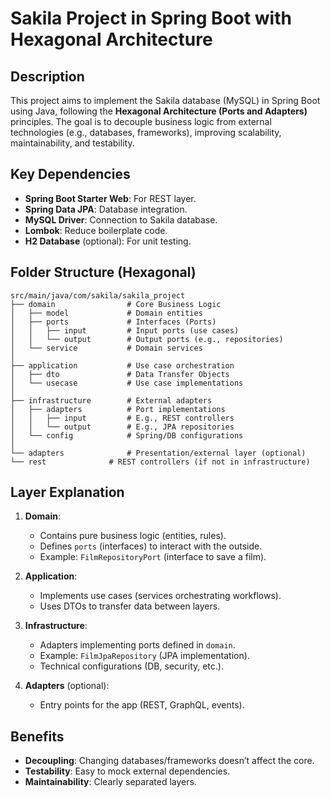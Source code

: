 # Sakila Project in Spring Boot with Hexagonal Architecture

## Description
This project aims to implement the Sakila database (MySQL) in Spring Boot using Java, following the **Hexagonal Architecture (Ports and Adapters)** principles. The goal is to decouple business logic from external technologies (e.g., databases, frameworks), improving scalability, maintainability, and testability.

## Key Dependencies
- **Spring Boot Starter Web**: For REST layer.
- **Spring Data JPA**: Database integration.
- **MySQL Driver**: Connection to Sakila database.
- **Lombok**: Reduce boilerplate code.
- **H2 Database** (optional): For unit testing.

## Folder Structure (Hexagonal)
```
src/main/java/com/sakila/sakila_project
├── domain                # Core Business Logic
│   ├── model             # Domain entities
│   ├── ports             # Interfaces (Ports)
│   │   ├── input         # Input ports (use cases)
│   │   └── output        # Output ports (e.g., repositories)
│   └── service           # Domain services
│
├── application           # Use case orchestration
│   ├── dto               # Data Transfer Objects
│   └── usecase           # Use case implementations
│
├── infrastructure        # External adapters
│   ├── adapters          # Port implementations
│   │   ├── input         # E.g., REST controllers
│   │   └── output        # E.g., JPA repositories
│   └── config            # Spring/DB configurations
│
└── adapters              # Presentation/external layer (optional)
└── rest              # REST controllers (if not in infrastructure)
```

## Layer Explanation
1. **Domain**:
   - Contains pure business logic (entities, rules).
   - Defines `ports` (interfaces) to interact with the outside.
   - Example: `FilmRepositoryPort` (interface to save a film).

2. **Application**:
   - Implements use cases (services orchestrating workflows).
   - Uses DTOs to transfer data between layers.

3. **Infrastructure**:
   - Adapters implementing ports defined in `domain`.
   - Example: `FilmJpaRepository` (JPA implementation).
   - Technical configurations (DB, security, etc.).

4. **Adapters** (optional):
   - Entry points for the app (REST, GraphQL, events).

## Benefits
- **Decoupling**: Changing databases/frameworks doesn’t affect the core.
- **Testability**: Easy to mock external dependencies.
- **Maintainability**: Clearly separated layers.
